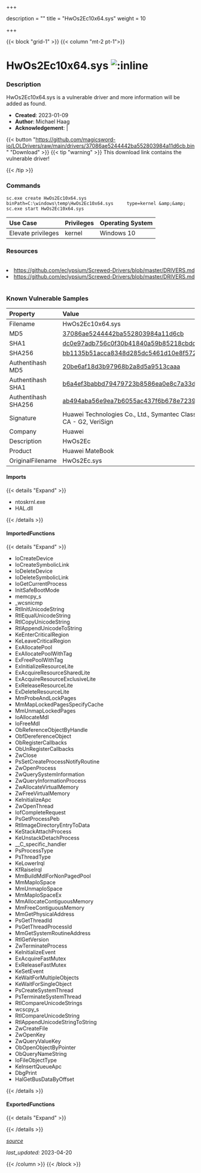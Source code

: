 +++

description = ""
title = "HwOs2Ec10x64.sys"
weight = 10

+++


{{< block "grid-1" >}}
{{< column "mt-2 pt-1">}}


# HwOs2Ec10x64.sys ![:inline](/images/twitter_verified.png) 


### Description

HwOs2Ec10x64.sys is a vulnerable driver and more information will be added as found.

- **Created**: 2023-01-09
- **Author**: Michael Haag
- **Acknowledgement**:  | [](https://twitter.com/)

{{< button "https://github.com/magicsword-io/LOLDrivers/raw/main/drivers/37086ae5244442ba552803984a11d6cb.bin" "Download" >}}
{{< tip "warning" >}}
This download link contains the vulnerable driver!

{{< /tip >}}

### Commands

```
sc.exe create HwOs2Ec10x64.sys binPath=C:\windows\temp\HwOs2Ec10x64.sys     type=kernel &amp;&amp; sc.exe start HwOs2Ec10x64.sys
```

| Use Case | Privileges | Operating System | 
|:---- | ---- | ---- |
| Elevate privileges | kernel | Windows 10 |

### Resources
<br>
<li><a href=" https://github.com/eclypsium/Screwed-Drivers/blob/master/DRIVERS.md"> https://github.com/eclypsium/Screwed-Drivers/blob/master/DRIVERS.md</a></li>
<li><a href="https://github.com/eclypsium/Screwed-Drivers/blob/master/DRIVERS.md">https://github.com/eclypsium/Screwed-Drivers/blob/master/DRIVERS.md</a></li>
<br>

### Known Vulnerable Samples

| Property           | Value |
|:-------------------|:------|
| Filename           | HwOs2Ec10x64.sys |
| MD5                | [37086ae5244442ba552803984a11d6cb](https://www.virustotal.com/gui/file/37086ae5244442ba552803984a11d6cb) |
| SHA1               | [dc0e97adb756c0f30b41840a59b85218cbdd198f](https://www.virustotal.com/gui/file/dc0e97adb756c0f30b41840a59b85218cbdd198f) |
| SHA256             | [bb1135b51acca8348d285dc5461d10e8f57260e7d0c8cc4a092734d53fc40cbc](https://www.virustotal.com/gui/file/bb1135b51acca8348d285dc5461d10e8f57260e7d0c8cc4a092734d53fc40cbc) |
| Authentihash MD5   | [20be6af18d3b97968b2a8d5a9513caaa](https://www.virustotal.com/gui/search/authentihash%253A20be6af18d3b97968b2a8d5a9513caaa) |
| Authentihash SHA1  | [b6a4ef3babbd79479723b8586ea0e8c7a33d1661](https://www.virustotal.com/gui/search/authentihash%253Ab6a4ef3babbd79479723b8586ea0e8c7a33d1661) |
| Authentihash SHA256| [ab494aba56e9ea7b6055ac437f6b678e7239b0fda54bf28019480565a098a6e3](https://www.virustotal.com/gui/search/authentihash%253Aab494aba56e9ea7b6055ac437f6b678e7239b0fda54bf28019480565a098a6e3) |
| Signature         | Huawei Technologies Co., Ltd., Symantec Class 3 Extended Validation Code Signing CA - G2, VeriSign   |
| Company           | Huawei |
| Description       | HwOs2Ec |
| Product           | Huawei MateBook |
| OriginalFilename  | HwOs2Ec.sys |


#### Imports
{{< details "Expand" >}}
* ntoskrnl.exe
* HAL.dll

{{< /details >}}
#### ImportedFunctions
{{< details "Expand" >}}
* IoCreateDevice
* IoCreateSymbolicLink
* IoDeleteDevice
* IoDeleteSymbolicLink
* IoGetCurrentProcess
* InitSafeBootMode
* memcpy_s
* _wcsnicmp
* RtlInitUnicodeString
* RtlEqualUnicodeString
* RtlCopyUnicodeString
* RtlAppendUnicodeToString
* KeEnterCriticalRegion
* KeLeaveCriticalRegion
* ExAllocatePool
* ExAllocatePoolWithTag
* ExFreePoolWithTag
* ExInitializeResourceLite
* ExAcquireResourceSharedLite
* ExAcquireResourceExclusiveLite
* ExReleaseResourceLite
* ExDeleteResourceLite
* MmProbeAndLockPages
* MmMapLockedPagesSpecifyCache
* MmUnmapLockedPages
* IoAllocateMdl
* IoFreeMdl
* ObReferenceObjectByHandle
* ObfDereferenceObject
* ObRegisterCallbacks
* ObUnRegisterCallbacks
* ZwClose
* PsSetCreateProcessNotifyRoutine
* ZwOpenProcess
* ZwQuerySystemInformation
* ZwQueryInformationProcess
* ZwAllocateVirtualMemory
* ZwFreeVirtualMemory
* KeInitializeApc
* ZwOpenThread
* IofCompleteRequest
* PsGetProcessPeb
* RtlImageDirectoryEntryToData
* KeStackAttachProcess
* KeUnstackDetachProcess
* __C_specific_handler
* PsProcessType
* PsThreadType
* KeLowerIrql
* KfRaiseIrql
* MmBuildMdlForNonPagedPool
* MmMapIoSpace
* MmUnmapIoSpace
* MmMapIoSpaceEx
* MmAllocateContiguousMemory
* MmFreeContiguousMemory
* MmGetPhysicalAddress
* PsGetThreadId
* PsGetThreadProcessId
* MmGetSystemRoutineAddress
* RtlGetVersion
* ZwTerminateProcess
* KeInitializeEvent
* ExAcquireFastMutex
* ExReleaseFastMutex
* KeSetEvent
* KeWaitForMultipleObjects
* KeWaitForSingleObject
* PsCreateSystemThread
* PsTerminateSystemThread
* RtlCompareUnicodeStrings
* wcscpy_s
* RtlCompareUnicodeString
* RtlAppendUnicodeStringToString
* ZwCreateFile
* ZwOpenKey
* ZwQueryValueKey
* ObOpenObjectByPointer
* ObQueryNameString
* IoFileObjectType
* KeInsertQueueApc
* DbgPrint
* HalGetBusDataByOffset

{{< /details >}}
#### ExportedFunctions
{{< details "Expand" >}}

{{< /details >}}


[*source*](https://github.com/magicsword-io/LOLDrivers/tree/main/yaml/hwos2ec10x64.yaml)

*last_updated:* 2023-04-20








{{< /column >}}
{{< /block >}}
